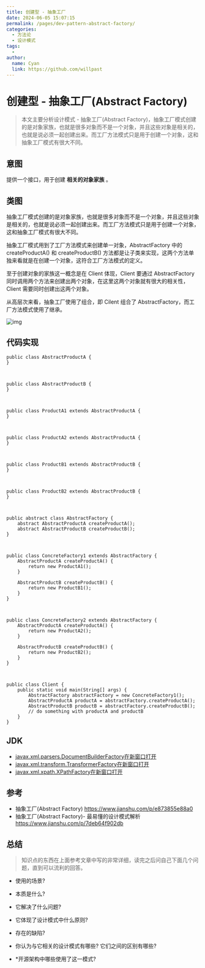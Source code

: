 ```yaml
---
title: 创建型 - 抽象工厂
date: 2024-06-05 15:07:15
permalink: /pages/dev-pattern-abstract-factory/
categories:
  - 方法论
  - 设计模式
tags:
  - 
author: 
  name: Cyan
  link: https://github.com/willpast
---
```

# 创建型 - 抽象工厂(Abstract Factory)

> 本文主要分析设计模式 - 抽象工厂(Abstract
> Factory)，抽象工厂模式创建的是对象家族，也就是很多对象而不是一个对象，并且这些对象是相关的，也就是说必须一起创建出来。而工厂方法模式只是用于创建一个对象，这和抽象工厂模式有很大不同。
> 
 
## 意图

提供一个接口，用于创建 **相关的对象家族** 。

## 类图

抽象工厂模式创建的是对象家族，也就是很多对象而不是一个对象，并且这些对象是相关的，也就是说必须一起创建出来。而工厂方法模式只是用于创建一个对象，这和抽象工厂模式有很大不同。

抽象工厂模式用到了工厂方法模式来创建单一对象，AbstractFactory 中的 createProductA() 和 createProductB()
方法都是让子类来实现，这两个方法单独来看就是在创建一个对象，这符合工厂方法模式的定义。

至于创建对象的家族这一概念是在 Client 体现，Client 要通过 AbstractFactory
同时调用两个方法来创建出两个对象，在这里这两个对象就有很大的相关性，Client 需要同时创建出这两个对象。

从高层次来看，抽象工厂使用了组合，即 Cilent 组合了 AbstractFactory，而工厂方法模式使用了继承。

![img](https://cdn.jsdelivr.net/gh/willpast/image/blog/ka_java/8668a3e1-c9c7-4fcb-98b2-a96a5d841579.png)

## 代码实现

    
    
    public class AbstractProductA {
    }
    
    
    
    public class AbstractProductB {
    }
    
    
    
    public class ProductA1 extends AbstractProductA {
    }
    
    
    
    public class ProductA2 extends AbstractProductA {
    }
    
    
    
    public class ProductB1 extends AbstractProductB {
    }
    
    
    
    public class ProductB2 extends AbstractProductB {
    }
    
    
    
    public abstract class AbstractFactory {
        abstract AbstractProductA createProductA();
        abstract AbstractProductB createProductB();
    }
    
    
    
    public class ConcreteFactory1 extends AbstractFactory {
        AbstractProductA createProductA() {
            return new ProductA1();
        }
    
        AbstractProductB createProductB() {
            return new ProductB1();
        }
    }
    
    
    
    public class ConcreteFactory2 extends AbstractFactory {
        AbstractProductA createProductA() {
            return new ProductA2();
        }
    
        AbstractProductB createProductB() {
            return new ProductB2();
        }
    }
    
    
    
    public class Client {
        public static void main(String[] args) {
            AbstractFactory abstractFactory = new ConcreteFactory1();
            AbstractProductA productA = abstractFactory.createProductA();
            AbstractProductB productB = abstractFactory.createProductB();
            // do something with productA and productB
        }
    }
    

## JDK

  * [javax.xml.parsers.DocumentBuilderFactory在新窗口打开](http://docs.oracle.com/javase/8/docs/api/javax/xml/parsers/DocumentBuilderFactory.html)
  * [javax.xml.transform.TransformerFactory在新窗口打开](http://docs.oracle.com/javase/8/docs/api/javax/xml/transform/TransformerFactory.html#newInstance--)
  * [javax.xml.xpath.XPathFactory在新窗口打开](http://docs.oracle.com/javase/8/docs/api/javax/xml/xpath/XPathFactory.html#newInstance--)

## 参考

  * 抽象工厂(Abstract Factory) https://www.jianshu.com/p/e873855e88a0
  * 抽象工厂(Abstract Factory)- 最易懂的设计模式解析 https://www.jianshu.com/p/7deb64f902db

## 总结

> 知识点的东西在上面参考文章中写的非常详细，读完之后问自己下面几个问题，直到可以流利的回答。

  * 使用的场景?

  * 本质是什么?

  * 它解决了什么问题?

  * 它体现了设计模式中什么原则?

  * 存在的缺陷?

  * 你认为与它相关的设计模式有哪些? 它们之间的区别有哪些?

  * *开源架构中哪些使用了这一模式?


 